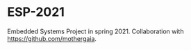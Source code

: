 # ESP-2021
Embedded Systems Project in spring 2021. Collaboration with https://github.com/mothergaia.
